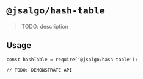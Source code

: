 # `@jsalgo/hash-table`

> TODO: description

## Usage

```
const hashTable = require('@jsalgo/hash-table');

// TODO: DEMONSTRATE API
```
